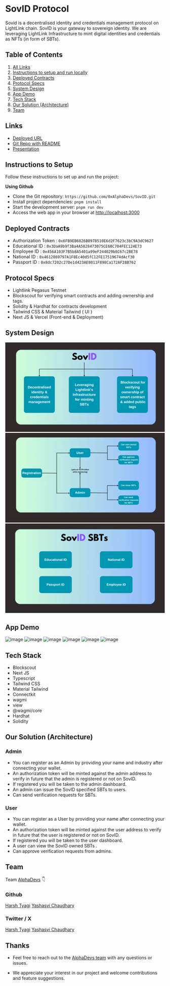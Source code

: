 # SovID Protocol

Sovid is a decentralised identity and credentials management protocol on LightLink chain. SovID is your gateway to sovereign identity. We are leveraging LightLink Infrastructure to mint digital identities and credentials as NFTs (in form of SBTs).

## Table of Contents

1. [All Links](#links)
2. [Instructions to setup and run locally ](#instructions-to-setup)
3. [Deployed Contracts](#deployed-contracts)
4. [Protocol Specs](#protocol-specs)
5. [System Design](#system-design)
6. [App Demo](#app-demo)
7. [Tech Stack](#tech-stack)
8. [Our Solution (Architecture)](#our-solution-architecture)
9. [Team](#team)

## Links

- [Deployed URL](https://sov-id.vercel.app/)
- [Git Repo with README](https://github.com/0xAlphaDevs/SovID)
- [Presentation](https://docs.google.com/presentation/d/1vkp38iDjGH78wDCGSNC-ZiXjGE0wekTjaLOagAOP5o0/edit?usp=sharing)

## Instructions to Setup

Follow these instructions to set up and run the project:

**Using Github**

- Clone the Git repository: `https://github.com/0xAlphaDevs/SovID.git`
- Install project dependencies: `pnpm install`
- Start the development server: `pnpm run dev`
- Access the web app in your browser at [http://localhost:3000](http://localhost:3000)

## Deployed Contracts

- Authorization Token : `0x6FB9EB6826B0978510E6d2F7623c3bC9A3dC9627`
- Educational ID : `0x3DaA9b9f3Ba4A5828473075CE68C704FEC124E73`
- Employee ID : `0x456A103F7B5b8A5401a99eF244029b8C67c2BE78`
- National ID : `0x4612869797A1F8Ec40d5fC12FE17519674dAcf30`
- Passport ID : `0x8dc7202c27De1d423AE8011F898Ca172AF28B762`

## Protocol Specs

- Lightlink Pegasus Testnet
- Blockscout for verifying smart contracts and adding ownership and tags.
- Solidity & Hardhat for contracts development
- Tailwind CSS & Material Tailwind ( UI )
- Next JS & Vercel (Front-end & Deployment)

## System Design

![image](./public/system-design-1.png)
![image](./public/3.png)
![image](./public/4.png)

## App Demo

![image]()
![image]()
![image]()
![image]()
![image]()
![image]()

## Tech Stack

- Blockscout
- Next JS
- Typescript
- Tailwind CSS
- Material Tailwind
- Connectkit
- wagmi
- view
- @wagmi/core
- Hardhat
- Solidity

## Our Solution (Architecture)

### Admin

- You can register as an Admin by providing your name and industry after connecting your wallet.
- An authorization token will be minted against the admin address to verify in future that the admin is registered or not on SovID.
- If registered you will be taken to the admin dashboard.
- An admin can issue the SovID specified SBTs to users.
- Can send verification requests for SBTs.

### User

- You can register as a User by providing your name after connecting your wallet.
- An authorization token will be minted against the user address to verify in future that the user is registered or not on SovID.
- If registered you will be taken to the user dashboard.
- A user can view the SovID owned SBTs .
- Can approve verification requests from admins.

## Team

Team [AlphaDevs](https://alphadevs.dev) 👇

### Github

[Harsh Tyagi](https://github.com/mr-harshtyagi)
[Yashasvi Chaudhary](https://github.com/0xyshv)

### Twitter / X

[Harsh Tyagi](https://twitter.com/mr_harshtyagi)
[Yashasvi Chaudhary](https://twitter.com/0xyshv)

## Thanks

- Feel free to reach out to the [AlphaDevs team](https://alphadevs.dev) with any questions or issues.

- We appreciate your interest in our project and welcome contributions and feature suggestions.

